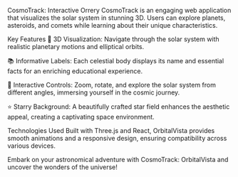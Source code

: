 CosmoTrack:  Interactive Orrery
CosmoTrack is an engaging web application that visualizes the solar system in stunning 3D. Users can explore planets, asteroids, and comets while learning about their unique characteristics.

Key Features
🌌 3D Visualization:
Navigate through the solar system with realistic planetary motions and elliptical orbits.

📚 Informative Labels:
Each celestial body displays its name and essential facts for an enriching educational experience.

🔄 Interactive Controls:
Zoom, rotate, and explore the solar system from different angles, immersing yourself in the cosmic journey.

⭐ Starry Background:
A beautifully crafted star field enhances the aesthetic appeal, creating a captivating space environment.

Technologies Used
Built with Three.js and React, OrbitalVista provides smooth animations and a responsive design, ensuring compatibility across various devices.

Embark on your astronomical adventure with CosmoTrack: OrbitalVista and uncover the wonders of the universe!

